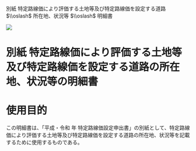 別紙 特定路線価により評価する土地等及び特定路線価を設定する道路 $\\oslash$ 所在地、状況等 $\\oslash$ 明細書

![](https://www.nta.go.jp/tmp/96e67143-0201-4427-b7f0-84f7c7378696/images/e585bef9acb178b84e49331dc862cf41bbc44c45dfe6c080b067898cde065021.jpg)

# 別紙 特定路線価により評価する土地等及び特定路線価を設定する道路の所在地、状況等の明細書

# 使用目的

この明細書は、「平成・令和 年 特定路線価設定申出書」の別紙として、特定路線価により評価する土地等及び特定路線価を設定する道路の所在地、状況等を記載するために使用するものである。